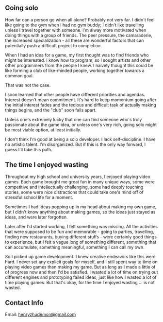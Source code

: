 ## Going solo

How far can a person go when all alone? Probably not very far. I didn't feel like going to the gym when I had no gym buddy; I didn't like travelling unless I travel together with someone. I'm alway more motivated when doing things with a group of friends. The peer pressure, the camaraderie, the increased specialization - all these are wonderful factors that can potentially push a difficult project to completion.

When I had an idea for a game, my first thought was to find friends who might be interested. I know how to program, so I sought artists and other other programmers from the people I knew. I naively thought this could be like forming a club of like-minded people, working together towards a common goal.

That was not the case.

I soon learned that other people have different priorities and agendas. Interest doesn't mean commitment. It's hard to keep momentum going after the initial interest fades and the tedious and difficult task of actually making things begins, and the "club" soon falls apart.

Unless one's extremely lucky that one can find someone who's truly passionate about the game idea, or unless one's very rich, going solo might be most viable option, at least initially.

I don't think I'm good at being a solo developer. I lack self-discipline. I have no artistic talent. I'm disorganized. But if this is the only way forward, I guess I'll take this path.

## The time I enjoyed wasting

Throughout my high school and university years, I enjoyed playing video games. Each game brought me great fun in many unique ways, some were competitive and intellectually challenging, some had deeply touching stories, some were nice distractions that could take one's mind off of stressful school life for a moment.

Sometimes I had ideas popping up in my head about making my own game, but I didn't know anything about making games, so the ideas just stayed as ideas, and were later forgotten.

Later after I'd started working, I felt something was missing. All the activities that were supposed to be fun and memorable -  going to parties, travelling, finding new restaurants, buying different stuffs - were certainly good things to experience, but I felt a vague long of something different, something that can accumulate, something meaningful, something I can call my own.

So I picked up game development. I knew creative endeavors like this were hard. I never set any explicit goals for myself, and I still spent way to time on playing video games than making my game. But as long as I made a little of of progress now and then I'd be satisfied. I wasted a lot of time on trying out different engines and prototyping failed ideas, just like how I wasted a lot of time playing games. But that's okay, for the time I enjoyed wasting ... is not wasted.

## Contact Info
Email: henryzhudemon@gmail.com

